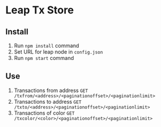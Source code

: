 # Leap Tx Store

## Install
1. Run `npm install` command
2. Set URL for leap node in `config.json`
3. Run `npm start` command

## Use

1) Transactions from address `GET /txfrom/<address>/<paginationoffset>/<paginationlimit>`
2) Transactions to address `GET /txto/<address>/<paginationoffset>/<paginationlimit>`
3) Transactions of color `GET /txcolor/<color>/<paginationoffset>/<paginationlimit>`
